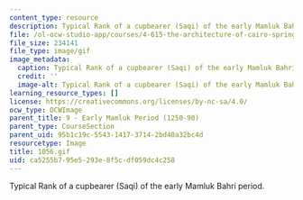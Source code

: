 ```yaml
---
content_type: resource
description: Typical Rank of a cupbearer (Saqi) of the early Mamluk Bahri period.
file: /ol-ocw-studio-app/courses/4-615-the-architecture-of-cairo-spring-2002/ca5255b795e5293e8f5cdf059dc4c258_1056.gif
file_size: 234141
file_type: image/gif
image_metadata:
  caption: Typical Rank of a cupbearer (Saqi) of the early Mamluk Bahri period.
  credit: ''
  image-alt: Typical Rank of a cupbearer (Saqi) of the early Mamluk Bahri period.
learning_resource_types: []
license: https://creativecommons.org/licenses/by-nc-sa/4.0/
ocw_type: OCWImage
parent_title: 9 - Early Mamluk Period (1250-90)
parent_type: CourseSection
parent_uid: 95b1c19c-5543-1417-3714-2bd40a32bc4d
resourcetype: Image
title: 1056.gif
uid: ca5255b7-95e5-293e-8f5c-df059dc4c258
---
```

Typical Rank of a cupbearer (Saqi) of the early Mamluk Bahri period.